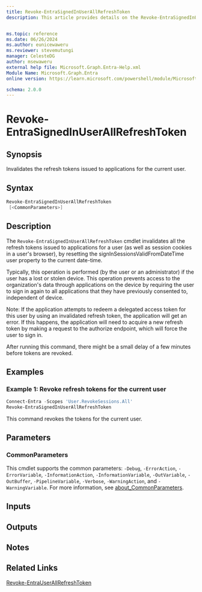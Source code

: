 ```yaml
---
title: Revoke-EntraSignedInUserAllRefreshToken
description: This article provides details on the Revoke-EntraSignedInUserAllRefreshToken command.


ms.topic: reference
ms.date: 06/26/2024
ms.author: eunicewaweru
ms.reviewer: stevemutungi
manager: CelesteDG
author: msewaweru
external help file: Microsoft.Graph.Entra-Help.xml
Module Name: Microsoft.Graph.Entra
online version: https://learn.microsoft.com/powershell/module/Microsoft.Graph.Entra/Revoke-EntraSignedInUserAllRefreshToken

schema: 2.0.0
---
```


# Revoke-EntraSignedInUserAllRefreshToken

## Synopsis

Invalidates the refresh tokens issued to applications for the current user.

## Syntax

```powershell
Revoke-EntraSignedInUserAllRefreshToken 
 [<CommonParameters>]
```

## Description

The `Revoke-EntraSignedInUserAllRefreshToken` cmdlet invalidates all the refresh tokens issued to applications for a user (as well as session cookies in a user's browser), by resetting the signInSessionsValidFromDateTime user property to the current date-time.

Typically, this operation is performed (by the user or an administrator) if the user has a lost or stolen device. This operation prevents access to the organization's data through applications on the device by requiring the user to sign in again to all applications that they have previously consented to, independent of device.

Note: If the application attempts to redeem a delegated access token for this user by using an invalidated refresh token, the application will get an error. If this happens, the application will need to acquire a new refresh token by making a request to the authorize endpoint, which will force the user to sign in.

After running this command, there might be a small delay of a few minutes before tokens are revoked.

## Examples

### Example 1: Revoke refresh tokens for the current user

```powershell
Connect-Entra -Scopes 'User.RevokeSessions.All'
Revoke-EntraSignedInUserAllRefreshToken
```

This command revokes the tokens for the current user.

## Parameters

### CommonParameters

This cmdlet supports the common parameters: `-Debug`, `-ErrorAction`, `-ErrorVariable`, `-InformationAction`, `-InformationVariable`, `-OutVariable`, `-OutBuffer`, `-PipelineVariable`, `-Verbose`, `-WarningAction`, and `-WarningVariable`. For more information, see [about_CommonParameters](https://go.microsoft.com/fwlink/?LinkID=113216).

## Inputs

## Outputs

## Notes

## Related Links

[Revoke-EntraUserAllRefreshToken](Revoke-EntraUserAllRefreshToken.md)
